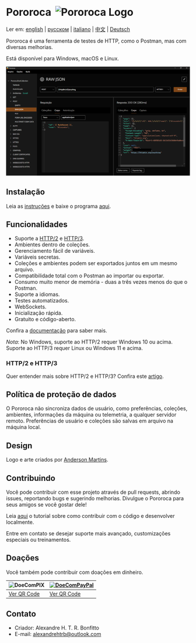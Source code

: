 <h1>Pororoca <img style="margin: 4px 0 0 4px" height="32" src="pororoca.png" alt="Pororoca Logo"/></h1>

Ler em: [english](README.md) | [русском](README_ru.md) | [italiano](README_it.md) | [中文](README_zh-cn.md) | [Deutsch](README_de.md)

Pororoca é uma ferramenta de testes de HTTP, como o Postman, mas com diversas melhorias.

Está disponível para Windows, macOS e Linux.

![TelaDeExemplo](./misc/example_screen_pt.png)

## Instalação

Leia as [instruções](https://pororoca.io/pt/docs/installation) e baixe o programa [aqui](https://github.com/alexandrehtrb/Pororoca/releases).

## Funcionalidades

* Suporte a [HTTP/2](https://http2.github.io/) e [HTTP/3](https://developers.cloudflare.com/http3/).
* Ambientes dentro de coleções.
* Gerenciamento fácil de variáveis.
* Variáveis secretas.
* Coleções e ambientes podem ser exportados juntos em um mesmo arquivo.
* Compatibilidade total com o Postman ao importar ou exportar.
* Consumo muito menor de memória - duas a três vezes menos do que o Postman.
* Suporte a idiomas.
* Testes automatizados.
* WebSockets.
* Inicialização rápida.
* Gratuito e código-aberto.

Confira a [documentação](https://pororoca.io/pt/docs/) para saber mais.

*Nota*: No Windows, suporte ao HTTP/2 requer Windows 10 ou acima. Suporte ao HTTP/3 requer Linux ou Windows 11 e acima.

### HTTP/2 e HTTP/3

Quer entender mais sobre HTTP/2 e HTTP/3? Confira este [artigo](https://alexandrehtrb.github.io/posts/2024/03/http2-e-http3-explicados/).

## Política de proteção de dados

O Pororoca não sincroniza dados de usuário, como preferências, coleções, ambientes, informações da máquina ou telemetria, a qualquer servidor remoto. Preferências de usuário e coleções são salvas em arquivo na máquina local.

## Design

Logo e arte criados por [Anderson Martins](https://www.behance.net/am-dsgn).

## Contribuindo

Você pode contribuir com esse projeto através de pull requests, abrindo issues, reportando bugs e sugerindo melhorias. Divulgue o Pororoca para seus amigos se você gostar dele!

Leia [aqui](CONTRIBUTING.md) o tutorial sobre como contribuir com o código e desenvolver localmente.

Entre em contato se desejar suporte mais avançado, customizações especiais ou treinamentos.

## Doações

Você também pode contribuir com doações em dinheiro.

| ![DoeComPIX](./misc/pix_botao_doacao.png) | [![DoeComPayPal](./misc/paypal_donation_button.png)](https://www.paypal.com/donate/?hosted_button_id=NUADRWF3WNYQ2) |
|--|--|
| [Ver QR Code](./misc/pix_doacao_qr_code.png) | [Ver QR Code](./misc/paypal_donation_qr_code.png) |

## Contato

* Criador: Alexandre H. T. R. Bonfitto
* E-mail: alexandrehtrb@outlook.com
